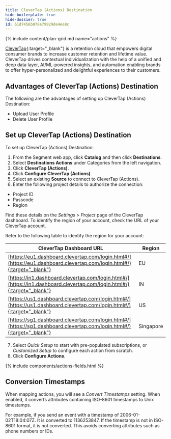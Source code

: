 ```yaml
---
title: CleverTap (Actions) Destination
hide-boilerplate: true
hide-dossier: true
id: 61d7456b078e79929de4ee8c
---
```



{% include content/plan-grid.md name="actions" %}

[CleverTap](https://clevertap.com/){:target="_blank"} is a retention cloud that empowers digital consumer brands to increase customer retention and lifetime value. CleverTap drives contextual individualization with the help of a unified and deep data layer, AI/ML-powered insights, and automation enabling brands to offer hyper-personalized and delightful experiences to their customers.

## Advantages of CleverTap (Actions) Destination
The following are the advantages of setting up CleverTap (Actions) Destination:
* Upload User Profile
* Delete User Profile

## Set up CleverTap (Actions) Destination
To set up CleverTap (Actions) Destination:

1. From the Segment web app, click **Catalog** and then click **Destinations**.
2. Select **Destinations Actions** under Categories from the left navigation.
3. Click **CleverTap (Actions)**.
4. Click **Configure CleverTap (Actions)**.
5. Select an existing **Source** to connect to CleverTap (Actions).
6. Enter the following project details to authorize the connection:
  * Project ID
  * Passcode
  * Region

   Find these details on the *Settings* > *Project* page of the CleverTap dashboard.
   To identify the region of your account, check the URL of your CleverTap account.

   Refer to the following table to identify the region for your account:

   | CleverTap Dashboard URL                                                                              | Region    |
   | ---------------------------------------------------------------------------------------------------- | --------- |
   | [https://eu1.dashboard.clevertap.com/login.html#/](https://eu1.dashboard.clevertap.com/login.html#/){:target="_blank"} | EU        |
   | [https://in1.dashboard.clevertap.com/login.html#/](https://in1.dashboard.clevertap.com/login.html#/){:target="_blank"} | IN        |
   | [https://us1.dashboard.clevertap.com/login.html#/](https://us1.dashboard.clevertap.com/login.html#/){:target="_blank"} | US        |
   | [https://sg1.dashboard.clevertap.com/login.html#/](https://sg1.dashboard.clevertap.com/login.html#/){:target="_blank"} | Singapore |

7. Select *Quick Setup* to start with pre-populated subscriptions, or *Customized Setup* to configure each action from scratch.
8. Click **Configure Actions**.

{% include components/actions-fields.html %}

## Conversion Timestamps
When mapping actions, you will see a *Convert Timestamps* setting. When enabled, it converts attributes containing ISO-8601 timestamps to Unix timestamps.

For example, if you send an event with a timestamp of 2006-01-02T18:04:07Z. It is converted to 1136253847. If the timestamp is not in ISO-8601 format, it is not converted. This avoids converting attributes such as phone numbers or IDs.
